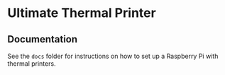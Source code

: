 # Ultimate Thermal Printer


## Documentation
See the `docs` folder for instructions on how to set up a Raspberry Pi with thermal printers.
